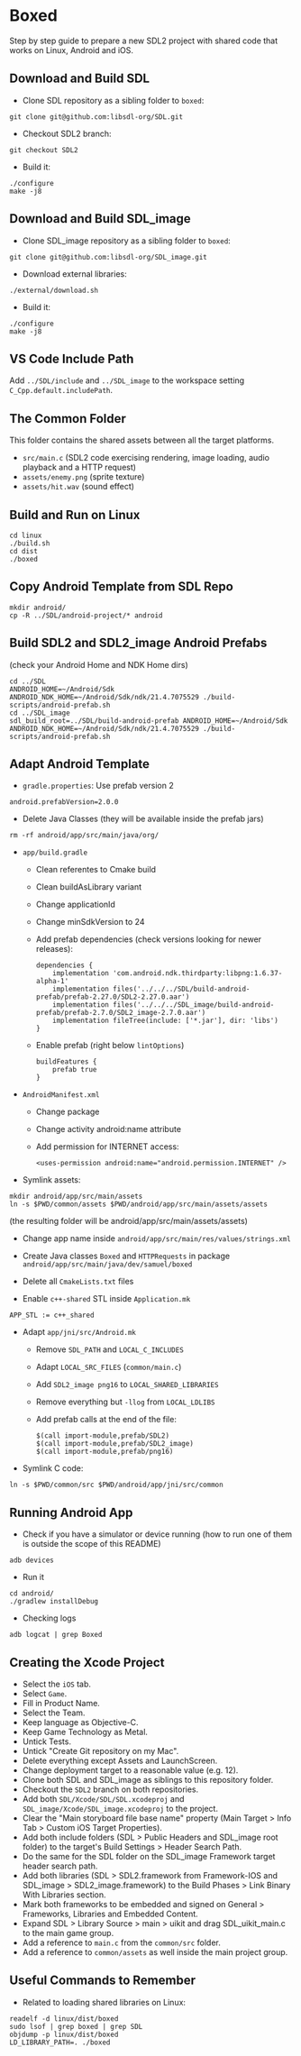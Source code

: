 # Boxed

Step by step guide to prepare a new SDL2 project with shared code that works on Linux, Android and iOS.

## Download and Build SDL

- Clone SDL repository as a sibling folder to `boxed`:

```
git clone git@github.com:libsdl-org/SDL.git
```

- Checkout SDL2 branch:

```
git checkout SDL2
```

- Build it:

```
./configure
make -j8
```

## Download and Build SDL_image

- Clone SDL_image repository as a sibling folder to `boxed`:

```
git clone git@github.com:libsdl-org/SDL_image.git
```

- Download external libraries:

```
./external/download.sh
```

- Build it:

```
./configure
make -j8
```

## VS Code Include Path

Add `../SDL/include` and `../SDL_image` to the workspace setting `C_Cpp.default.includePath`.

## The Common Folder

This folder contains the shared assets between all the target platforms.

- `src/main.c` (SDL2 code exercising rendering, image loading, audio playback and a HTTP request)
- `assets/enemy.png` (sprite texture)
- `assets/hit.wav` (sound effect)

## Build and Run on Linux

```
cd linux
./build.sh
cd dist
./boxed
```

## Copy Android Template from SDL Repo

```
mkdir android/
cp -R ../SDL/android-project/* android
```

## Build SDL2 and SDL2_image Android Prefabs

(check your Android Home and NDK Home dirs)

```
cd ../SDL
ANDROID_HOME=~/Android/Sdk ANDROID_NDK_HOME=~/Android/Sdk/ndk/21.4.7075529 ./build-scripts/android-prefab.sh
cd ../SDL_image
sdl_build_root=../SDL/build-android-prefab ANDROID_HOME=~/Android/Sdk ANDROID_NDK_HOME=~/Android/Sdk/ndk/21.4.7075529 ./build-scripts/android-prefab.sh
```

## Adapt Android Template

- `gradle.properties`: Use prefab version 2

```
android.prefabVersion=2.0.0
```

- Delete Java Classes (they will be available inside the prefab jars)

```
rm -rf android/app/src/main/java/org/
```

- `app/build.gradle`

  * Clean referentes to Cmake build
  * Clean buildAsLibrary variant
  * Change applicationId
  * Change minSdkVersion to 24
  * Add prefab dependencies (check versions looking for newer releases):

    ```
    dependencies {
        implementation 'com.android.ndk.thirdparty:libpng:1.6.37-alpha-1'
        implementation files('../../../SDL/build-android-prefab/prefab-2.27.0/SDL2-2.27.0.aar')
        implementation files('../../../SDL_image/build-android-prefab/prefab-2.7.0/SDL2_image-2.7.0.aar')
        implementation fileTree(include: ['*.jar'], dir: 'libs')
    }
    ```

  * Enable prefab (right below `lintOptions`)

    ```
    buildFeatures {
        prefab true
    }
    ```

- `AndroidManifest.xml`

  * Change package
  * Change activity android:name attribute
  * Add permission for INTERNET access:

    ```
    <uses-permission android:name="android.permission.INTERNET" />
    ```

- Symlink assets:

```
mkdir android/app/src/main/assets
ln -s $PWD/common/assets $PWD/android/app/src/main/assets/assets
```

(the resulting folder will be android/app/src/main/assets/assets)

- Change app name inside `android/app/src/main/res/values/strings.xml`

- Create Java classes `Boxed` and `HTTPRequests` in package `android/app/src/main/java/dev/samuel/boxed`

- Delete all `CmakeLists.txt` files

- Enable `c++-shared` STL inside `Application.mk`

```
APP_STL := c++_shared
```

- Adapt `app/jni/src/Android.mk`

  * Remove `SDL_PATH` and `LOCAL_C_INCLUDES`
  * Adapt `LOCAL_SRC_FILES` (`common/main.c`)
  * Add `SDL2_image png16` to `LOCAL_SHARED_LIBRARIES`
  * Remove everything but `-llog` from `LOCAL_LDLIBS`
  * Add prefab calls at the end of the file:

    ```
    $(call import-module,prefab/SDL2)
    $(call import-module,prefab/SDL2_image)
    $(call import-module,prefab/png16)
    ```

- Symlink C code:

```
ln -s $PWD/common/src $PWD/android/app/jni/src/common
```

## Running Android App

- Check if you have a simulator or device running (how to run one of them is outside the scope of this README)

```
adb devices
```

- Run it

```
cd android/
./gradlew installDebug
```

- Checking logs

```
adb logcat | grep Boxed
```

## Creating the Xcode Project

- Select the `iOS` tab.
- Select `Game`.
- Fill in Product Name.
- Select the Team.
- Keep language as Objective-C.
- Keep Game Technology as Metal.
- Untick Tests.
- Untick "Create Git repository on my Mac".
- Delete everything except Assets and LaunchScreen.
- Change deployment target to a reasonable value (e.g. 12).
- Clone both SDL and SDL_image as siblings to this repository folder.
- Checkout the `SDL2` branch on both repositories.
- Add both `SDL/Xcode/SDL/SDL.xcodeproj` and `SDL_image/Xcode/SDL_image.xcodeproj` to the project.
- Clear the "Main storyboard file base name" property (Main Target > Info Tab > Custom iOS Target Properties).
- Add both include folders (SDL > Public Headers and SDL_image root folder) to the target's Build Settings > Header Search Path.
- Do the same for the SDL folder on the SDL_image Framework target header search path.
- Add both libraries (SDL > SDL2.framework from Framework-IOS and SDL_image > SDL2_image.framework) to the Build Phases > Link Binary With Libraries section.
- Mark both frameworks to be embedded and signed on General > Frameworks, Libraries and Embedded Content.
- Expand SDL > Library Source > main > uikit and drag SDL_uikit_main.c to the main game group.
- Add a reference to `main.c` from the `common/src` folder.
- Add a reference to `common/assets` as well inside the main project group.

## Useful Commands to Remember

- Related to loading shared libraries on Linux:

```
readelf -d linux/dist/boxed
sudo lsof | grep boxed | grep SDL
objdump -p linux/dist/boxed
LD_LIBRARY_PATH=. ./boxed
```

